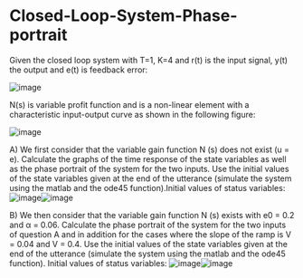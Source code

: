 # Closed-Loop-System-Phase-portrait

Given the closed loop system with T=1, K=4 and r(t) is the input signal, y(t) the output and e(t) is feedback error:

![image](https://user-images.githubusercontent.com/95449708/150968643-522645ff-31f8-420c-af87-5fa909c2a08f.png)

N(s) is variable profit function and is a non-linear element with a characteristic input-output curve as shown in the following figure:

![image](https://user-images.githubusercontent.com/95449708/150968901-44ed862f-83f7-4dcb-ab40-df81fb1af737.png)

A) We first consider that the variable gain function N (s) does not exist (u = e). Calculate the graphs of the time response of the state variables as well as the phase portrait of the system for the two inputs. Use the initial values of the state variables given at the end of the utterance (simulate the system using the matlab and the ode45 function).Initial values of status variables:![image](https://user-images.githubusercontent.com/95449708/150969615-bb4da777-ad32-4b1e-be9f-0107e18e24b2.png)![image](https://user-images.githubusercontent.com/95449708/150969634-581cb0ce-3607-48ac-8edf-b99e0b26a4dc.png)



B) We then consider that the variable gain function N (s) exists with e0 = 0.2 and α = 0.06. Calculate the phase portrait of the system for the two inputs of question A and in addition for the cases where the slope of the ramp is V = 0.04 and V = 0.4. Use the initial values of the state variables given at the end of the utterance (simulate the system using the matlab and the ode45 function). Initial values of status variables: ![image](https://user-images.githubusercontent.com/95449708/150969476-fefdf711-2913-485f-ae38-65a0aca67b11.png)![image](https://user-images.githubusercontent.com/95449708/150969389-05c0dc7b-acef-4670-9509-a0829ea23a81.png)

